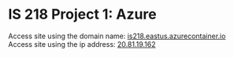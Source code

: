 # IS 218 Project 1: Azure
Access site using the domain name: [is218.eastus.azurecontainer.io](http://is218.eastus.azurecontainer.io/)  
Access site using the ip address:  [20.81.19.162](http://20.81.19.162/) 

